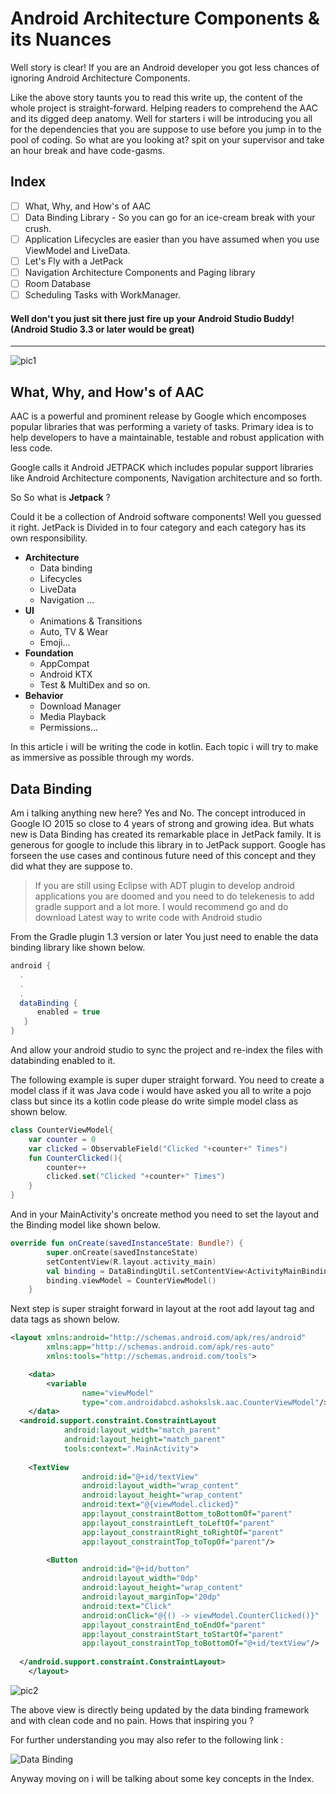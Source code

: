 # Android Architecture Components & its Nuances 

Well story is clear! If you are an Android developer you got less chances of ignoring Android Architecture Components. 

Like the above story taunts you to read this write up, the content of the whole project is straight-forward. Helping readers to comprehend the AAC and its digged deep anatomy. Well for starters i will be introducing you all for the dependencies that you are suppose to use before you jump in to the pool of coding. So what are you looking at? spit on your supervisor and take an hour break and have code-gasms. 



## Index

- [ ] What, Why, and How's of AAC 
- [ ] Data Binding Library - So you can go for an ice-cream break with your crush.
- [ ] Application Lifecycles are easier than you have assumed when you use ViewModel and LiveData.
- [ ] Let's Fly with a JetPack
- [ ] Navigation Architecture Components and Paging library
- [ ] Room Database 
- [ ] Scheduling Tasks with WorkManager. 

#### Well don't you just sit there just fire up your Android Studio Buddy! (Android Studio 3.3 or later would be great)

------

![pic1](https://github.com/ashokslsk/Android-Architecture-components/blob/master/Pics/pic1.png)

## What, Why, and How's of AAC

AAC is a powerful and prominent release by Google which encomposes popular libraries that was performing a variety of tasks. Primary idea is to help developers to have a maintainable, testable and robust application with less code.

Google calls it Android JETPACK which includes popular support libraries like Android Architecture components, Navigation architecture and so forth.

So So what is **Jetpack** ?

Could it be a collection of Android software components! Well you guessed it right. JetPack is Divided in to four category and each category has its own responsibility. 

- **Architecture**
  - Data binding
  - Lifecycles 
  - LiveData 
  - Navigation …  
- **UI**
  - Animations & Transitions
  - Auto, TV & Wear
  - Emoji...
- **Foundation**
  - AppCompat
  - Android KTX
  - Test & MultiDex and so on. 
- **Behavior**
  - Download Manager
  - Media Playback
  - Permissions...

In this article i will be writing the code in kotlin. Each topic i will try to make as immersive as possible through my words. 

## Data Binding 

Am i talking anything new here? Yes and No. The concept introduced in Google IO 2015 so close to 4 years of strong and growing idea. But whats new is Data Binding has created its remarkable place in JetPack family. It is generous for google to include this library in to JetPack support. 
Google has forseen the use cases and continous future need of this concept and they did what they are suppose to. 

> If you are still using Eclipse with ADT plugin to develop android applications you are doomed and you need to do telekenesis to add gradle support and a lot more. I would recommend go and do download Latest way to write code with Android studio

From the Gradle plugin 1.3 version or later You just need to enable the data binding library like shown below. 

```groovy
android {
  .
  .
  .
  dataBinding {
      enabled = true
   }
}
```

And allow your android studio to sync the project and re-index the files with databinding enabled to it. 

The following example is super duper straight forward. You need to create a model class if it was Java code i would have asked you all to write a pojo class but since its a kotlin code please do write simple model class as shown below. 

```kotlin
class CounterViewModel{
    var counter = 0
    var clicked = ObservableField("Clicked "+counter+" Times")
    fun CounterClicked(){
        counter++
        clicked.set("Clicked "+counter+" Times")
    }
}
```

And in your MainActivity's oncreate method you need to set the layout and the Binding model like shown below. 

```kotlin
override fun onCreate(savedInstanceState: Bundle?) {
        super.onCreate(savedInstanceState)
        setContentView(R.layout.activity_main)
        val binding = DataBindingUtil.setContentView<ActivityMainBinding>(this, R.layout.activity_main)
        binding.viewModel = CounterViewModel()
    }
```

Next step is super straight forward in layout at the root add layout tag and data tags as shown below. 

```xml
<layout xmlns:android="http://schemas.android.com/apk/res/android"
        xmlns:app="http://schemas.android.com/apk/res-auto"
        xmlns:tools="http://schemas.android.com/tools">

    <data>
        <variable
                name="viewModel"
                type="com.androidabcd.ashokslsk.aac.CounterViewModel"/>
    </data>
  <android.support.constraint.ConstraintLayout
            android:layout_width="match_parent"
            android:layout_height="match_parent"
            tools:context=".MainActivity">
    
    <TextView
                android:id="@+id/textView"
                android:layout_width="wrap_content"
                android:layout_height="wrap_content"
                android:text="@{viewModel.clicked}"
                app:layout_constraintBottom_toBottomOf="parent"
                app:layout_constraintLeft_toLeftOf="parent"
                app:layout_constraintRight_toRightOf="parent"
                app:layout_constraintTop_toTopOf="parent"/>

        <Button
                android:id="@+id/button"
                android:layout_width="0dp"
                android:layout_height="wrap_content"
                android:layout_marginTop="20dp"
                android:text="Click"
                android:onClick="@{() -> viewModel.CounterClicked()}"
                app:layout_constraintEnd_toEndOf="parent"
                app:layout_constraintStart_toStartOf="parent"
                app:layout_constraintTop_toBottomOf="@+id/textView"/>
    
  </android.support.constraint.ConstraintLayout>
    </layout>
```

![pic2](https://github.com/ashokslsk/Android-Architecture-components/blob/master/Pics/pic2.png)

The above view is directly being updated by the data binding framework and with clean code and no pain. Hows that inspiring you ?

For further understanding you may also refer to the following link : 

![Data Binding ](https://github.com/ashokslsk/Android-Architecture-Components/tree/f7780d8dea7f06fa4c6ac3dabcc207854f6a10b7/app/src)

Anyway moving on i will be talking about some key concepts in the Index. 


